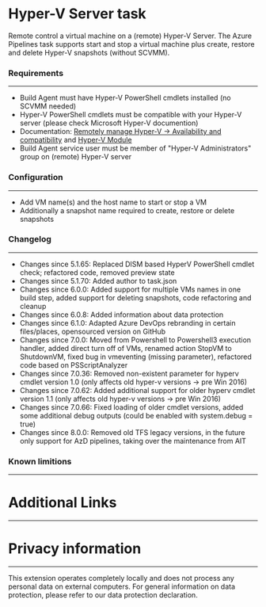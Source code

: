 # Hyper-V Server task

Remote control a virtual machine on a (remote) Hyper-V Server. The Azure Pipelines task supports start and stop a virtual machine plus create, restore and delete Hyper-V snapshots (without SCVMM). 

### Requirements
-------
* Build Agent must have Hyper-V PowerShell cmdlets installed (no SCVMM needed)
* Hyper-V PowerShell cmdlets must be compatible with your Hyper-V server (please check Microsoft Hyper-V documention)
* Documentation: [Remotely manage Hyper-V -> Availability and compatibility](https://technet.microsoft.com/en-us/library/dn632582.aspx)
and [Hyper-V Module](https://technet.microsoft.com/itpro/powershell/windows/hyper-v/index)
* Build Agent service user must be member of "Hyper-V Administrators" group on (remote) Hyper-V server

### Configuration
-------
* Add VM name(s) and the host name to start or stop a VM
* Additionally a snapshot name required to create, restore or delete snapshots

### Changelog ###
-------
* Changes since 5.1.65: Replaced DISM based HyperV PowerShell cmdlet check; refactored code, removed preview state  
* Changes since 5.1.70: Added author to task.json
* Changes since 6.0.0: Added support for multiple VMs names in one build step, added support for deleting snapshots, code refactoring and cleanup
* Changes since 6.0.8: Added information about data protection
* Changes since 6.1.0: Adapted Azure DevOps rebranding in certain files/places, opensourced version on GitHub
* Changes since 7.0.0: Moved from Powershell to Powershell3 execution handler, added direct turn off of VMs, renamed action StopVM to ShutdownVM, fixed bug in vmeventing (missing parameter), refactored code based on PSScriptAnalyzer
* Changes since 7.0.36: Removed non-existent parameter for hyperv cmdlet version 1.0 (only affects old hyper-v versions -> pre Win 2016)
* Changes since 7.0.62: Added additional support for older hyperv cmdlet version 1.1 (only affects old hyper-v versions -> pre Win 2016)
* Changes since 7.0.66: Fixed loading of older cmdlet versions, added some additional debug outputs (could be enabled with system.debug = true)
* Changes since 8.0.0: Removed old TFS legacy versions, in the future only support for AzD pipelines, taking over the maintenance from AIT

### Known limitions
-------

# Additional Links
-------

# Privacy information
-------
This extension operates completely locally and does not process any personal data on external computers. 
For general information on data protection, please refer to our data protection declaration.
